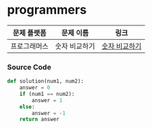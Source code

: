 # programmers

| 문제 플랫폼   | 문제 이름           | 링크                                   |
|---------------|--------------------|----------------------------------------|
| 프로그래머스          | 숫자 비교하기           | [숫자 비교하기]([https://school.programmers.co.kr/learn/courses/30/lessons/120807) |

### Source Code
```python
def solution(num1, num2):
    answer = 0
    if (num1 == num2):
        answer = 1
    else:
        answer = -1
    return answer
```
